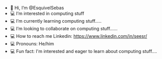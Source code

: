 - 👋 Hi, I’m @EsquivelSebas
- 💻 I’m interested in computing stuff
- 💻 I’m currently learning computing stuff.....
- 💻 I’m looking to collaborate on computing stuff......
- 💻 How to reach me Linkedin: https://www.linkedin.com/in/seesr/
- 💻 Pronouns: He/him
- 💻 Fun fact: I'm interested and eager to learn about computing stuff....

<!---
EsquivelSebas/EsquivelSebas is a ✨ special ✨ repository because its `README.md` (this file) appears on your GitHub profile.
You can click the Preview link to take a look at your changes.
--->
